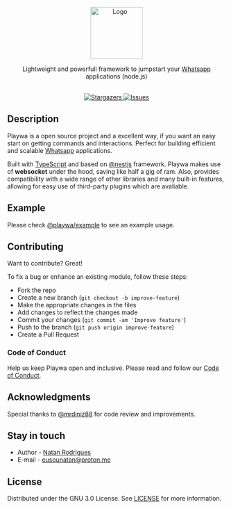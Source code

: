 <p align="center">
  <a href="http://nestjs.com/" target="blank">
    <img src="https://avatars.githubusercontent.com/u/118643349" width="120" alt="Logo" />
  </a>
</p>

<p align="center">
  <p align="center">
   Lightweight and powerfull framework to jumpstart your <a href="http://web.whatsapp.com/" target="blank">Whatsapp</a> applications (node.js)
    <br/>
    <br/>
  </p>
</p>

<p align="center">
  <a href="https://github.com/playwa/playwa" target="_blank">
    <img src="https://img.shields.io/github/stars/playwa/playwa" alt="Stargazers" />
  </a>
  <a href="https://github.com/playwa/playwa" target="_blank">
    <img src="https://img.shields.io/github/issues/playwa/playwa" alt="Issues" />
  </a>
</p>

## Description

Playwa is a open source project and a excellent way, if you want an easy start on getting commands and interactions. Perfect for building efficient and scalable [Whatsapp](https://web.whatsapp.com) applications.

Built with [TypeScript](http://www.typescriptlang.org/) and based on [@nestjs](https://github.com/nestjs/nest) framework. Playwa makes use of **websocket** under the hood, saving like half a gig of ram. Also, provides compatibility with a wide range of other libraries and many built-in features, allowing for easy use of third-party plugins which are avaliable.

## Example
Please check [@playwa/example](https://github.com/playwa/example) to see an example usage.

## Contributing

Want to contribute? Great!

To fix a bug or enhance an existing module, follow these steps:

* Fork the repo
* Create a new branch (`git checkout -b improve-feature`)
* Make the appropriate changes in the files
* Add changes to reflect the changes made
* Commit your changes (`git commit -am 'Improve feature'`)
* Push to the branch (`git push origin improve-feature`)
* Create a Pull Request

### Code of Conduct
Help us keep Playwa open and inclusive. Please read and follow our [Code of Conduct](https://github.com/playwa/playwa/blob/main/CODE_OF_CONDUCT.md).

## Acknowledgments
Special thanks to [@mrdiniz88](https://github.com/mrdiniz88) for code review and improvements.

## Stay in touch

* Author - [Natan Rodrigues](https://github.com/Nata4n)
* E-mail - [eusounatan@proton.me](mailto:eusounatan@proton.me)

## License

Distributed under the GNU 3.0 License. See [LICENSE](https://github.com/playwa/playwa/blob/main/LICENSE) for more information.

